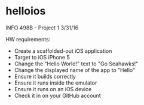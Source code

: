 # helloios
INFO 498B - Project 1
3/31/16

HW requirements: 
 - Create a scaffolded-out iOS application
 - Target to iOS iPhone 5
 - Change the "Hello World!" text to "Go Seahawks!"
 - Change the displayed name of the app to "Hello"
 - Ensure it builds correctly
 - Ensure it runs inside the emulator
 - Ensure it runs on an iOS device
 - Check it in on your GitHub account
